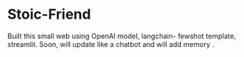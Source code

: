 # Stoic-Friend

Built this small web using OpenAI model, langchain- fewshot template, streamlit.
Soon, will update like a chatbot and will add memory .
